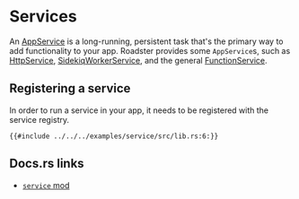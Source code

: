# Services

An [AppService](https://docs.rs/roadster/latest/roadster/service/trait.AppService.html) is a long-running, persistent
task that's the primary way to add functionality to your app. Roadster provides some `AppService`s, such
as [HttpService](https://docs.rs/roadster/latest/roadster/service/http/index.html), [SidekiqWorkerService](https://docs.rs/roadster/latest/roadster/service/worker/sidekiq/service/index.html),
and the general [FunctionService](https://docs.rs/roadster/latest/roadster/service/function/service/index.html).

## Registering a service

In order to run a service in your app, it needs to be registered with the service registry.

```rust,ignore
{{#include ../../../examples/service/src/lib.rs:6:}}
```

## Docs.rs links

- [`service` mod](https://docs.rs/roadster/latest/roadster/service/index.html)
